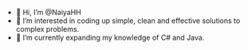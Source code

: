 - 👋 Hi, I’m @NaiyaHH
- 👀 I’m interested in coding up simple, clean and effective solutions to complex problems.
- 🌱 I’m currently expanding my knowledge of C# and Java.

<!---
NaiyaHH/NaiyaHH is a ✨ special ✨ repository because its `README.md` (this file) appears on your GitHub profile.
You can click the Preview link to take a look at your changes.
--->
